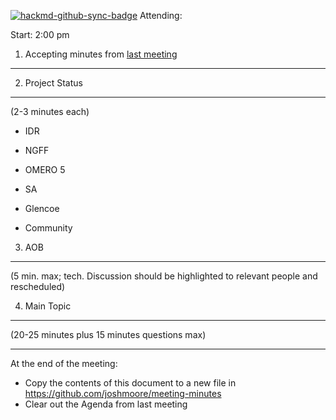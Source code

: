 [![hackmd-github-sync-badge](https://hackmd.io/PRWVuQqfQ5yci36B-qiHaQ/badge)](https://hackmd.io/PRWVuQqfQ5yci36B-qiHaQ)
Attending:

Start: 2:00 pm

1. Accepting minutes from [<u>last meeting</u>](https://github.com/joshmoore/meeting-minutes)
---------------------------------------------------------------------------------------------

2. Project Status
-----------------

(2-3 minutes each)

-   IDR

-   NGFF

-   OMERO 5

-   SA

-   Glencoe

-   Community

3. AOB
------

(5 min. max; tech. Discussion should be highlighted to relevant people
and rescheduled)

4. Main Topic
-------------

(20-25 minutes plus 15 minutes questions max)

------

At the end of the meeting:
- Copy the contents of this document to a new file in https://github.com/joshmoore/meeting-minutes
- Clear out the Agenda from last meeting
